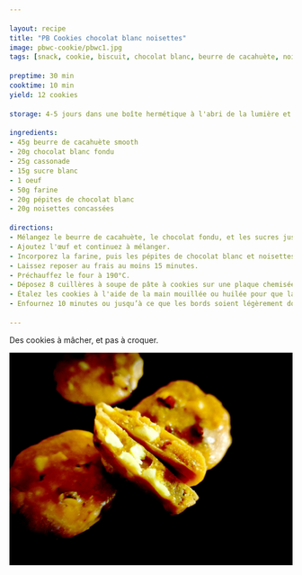 ```yaml
---

layout: recipe
title: "PB Cookies chocolat blanc noisettes"
image: pbwc-cookie/pbwc1.jpg
tags: [snack, cookie, biscuit, chocolat blanc, beurre de cacahuète, noisette]

preptime: 30 min
cooktime: 10 min
yield: 12 cookies

storage: 4-5 jours dans une boîte hermétique à l'abri de la lumière et la chaleur.

ingredients:
- 45g beurre de cacahuète smooth
- 20g chocolat blanc fondu
- 25g cassonade
- 15g sucre blanc
- 1 oeuf
- 50g farine
- 20g pépites de chocolat blanc
- 20g noisettes concassées

directions:
- Mélangez le beurre de cacahuète, le chocolat fondu, et les sucres jusqu'à l'obtention d'une pâte parfaitement lisse.
- Ajoutez l'œuf et continuez à mélanger. 
- Incorporez la farine, puis les pépites de chocolat blanc et noisettes concassées. 
- Laissez reposer au frais au moins 15 minutes. 
- Préchauffez le four à 190°C. 
- Déposez 8 cuillères à soupe de pâte à cookies sur une plaque chemisée de papier ou d'un tapis de cuisson. 
- Étalez les cookies à l'aide de la main mouillée ou huilée pour que la pâte ne colle pas. 
- Enfournez 10 minutes ou jusqu’à ce que les bords soient légèrement dorés.

---
```


Des cookies à mâcher, et pas à croquer.

![Chunks de chocolat blanc et noisettes pour le croc, beurre de cacahuète pour la mâche](../images/pbwc-cookie/pbwc2.jpg)
